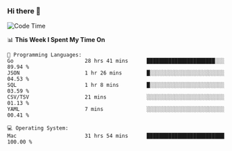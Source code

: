 ### Hi there 👋

<!--
**CrazyCollin/crazycollin** is a ✨ _special_ ✨ repository because its `README.md` (this file) appears on your GitHub profile.

Here are some ideas to get you started:

- 🔭 I’m currently working on ...
- 🌱 I’m currently learning ...
- 👯 I’m looking to collaborate on ...
- 🤔 I’m looking for help with ...
- 💬 Ask me about ...
- 📫 How to reach me: ...
- 😄 Pronouns: ...
- ⚡ Fun fact: ...
-->

<!--START_SECTION:waka-->
![Code Time](http://img.shields.io/badge/Code%20Time-3%2C452%20hrs%2019%20mins-blue)

📊 **This Week I Spent My Time On** 

```text
💬 Programming Languages: 
Go                       28 hrs 41 mins      ██████████████████████░░░   89.94 % 
JSON                     1 hr 26 mins        █░░░░░░░░░░░░░░░░░░░░░░░░   04.53 % 
SQL                      1 hr 8 mins         █░░░░░░░░░░░░░░░░░░░░░░░░   03.59 % 
CSV/TSV                  21 mins             ░░░░░░░░░░░░░░░░░░░░░░░░░   01.13 % 
YAML                     7 mins              ░░░░░░░░░░░░░░░░░░░░░░░░░   00.41 % 

💻 Operating System: 
Mac                      31 hrs 54 mins      █████████████████████████   100.00 % 
```


<!--END_SECTION:waka-->
